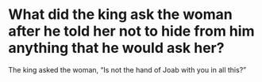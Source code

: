 # What did the king ask the woman after he told her not to hide from him anything that he would ask her?

The king asked the woman, “Is not the hand of Joab with you in all this?”
